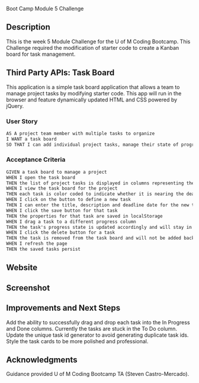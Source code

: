 Boot Camp Module 5 Challenge

## Description
This is the week 5 Module Challenge for the U of M Coding Bootcamp. This Challenge required the modification of starter code to create a Kanban board for task management.

## Third Party APIs: Task Board
This application is a simple task board application that allows a team to manage project tasks by modifying starter code. This app will run in the browser and feature dynamically updated HTML and CSS powered by jQuery.

### User Story
```md
AS A project team member with multiple tasks to organize
I WANT a task board 
SO THAT I can add individual project tasks, manage their state of progress and track overall project progress accordingly
```

### Acceptance Criteria
```md
GIVEN a task board to manage a project
WHEN I open the task board
THEN the list of project tasks is displayed in columns representing the task progress state (Not Yet Started, In Progress, Completed)
WHEN I view the task board for the project
THEN each task is color coded to indicate whether it is nearing the deadline (yellow) or is overdue (red)
WHEN I click on the button to define a new task
THEN I can enter the title, description and deadline date for the new task into a modal dialog
WHEN I click the save button for that task
THEN the properties for that task are saved in localStorage
WHEN I drag a task to a different progress column
THEN the task's progress state is updated accordingly and will stay in the new column after refreshing
WHEN I click the delete button for a task
THEN the task is removed from the task board and will not be added back after refreshing
WHEN I refresh the page
THEN the saved tasks persist
```

## Website

## Screenshot

## Improvements and Next Steps
Add the ability to successfully drag and drop each task into the In Progress and Done columns. Currently the tasks are stuck in the To Do column. Update the unique task id generator to avoid generating duplicate task ids. Style the task cards to be more polished and professional. 

## Acknowledgments
Guidance provided U of M Coding Bootcamp TA (Steven Castro-Mercado).
